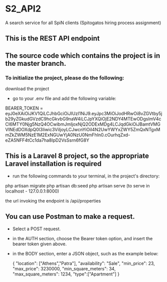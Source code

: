 # S2_API2
A search service for all SpiN clients (Spitogatos hiring process assignment)

## This is the REST API endpoint 


## The source code which contains the project is in the master branch.


### To initialize the project, please do the following:

download the project

- go to your .env file and add the following variable:

BEARER_TOKEN = eyJ0eXAiOiJKV1QiLCJhbGciOiJIUzI1NiJ9.eyJpc3MiOiJodHRwOi8vZGVtby5jb29yZGkudGVzdC9hcGkvbG9naW4iLCJpYXQiOjE2NDY4MTEwODgsImV4cCI6MTY0Njg5NzQ4OCwibmJmIjoxNjQ2ODExMDg4LCJqdGkiOiJBamtVMGVINEdDOXdpQ0l3Iiwic3ViIjoyLCJwcnYiOiI4N2UwYWYxZWY5ZmQxNTgxMmZkZWM5NzE1M2ExNGUwYjA0NzU0NmFhIn0.cOurhqZxd-eZA5NFF4tCc1da7ha8lpD2VsSsrn6fG8Y

## This is a Laravel 8 project, so the appropriate Laravel installation is required

- run the following commands to your terminal, in the project's directory:

php artisan migrate
php artisan db:seed
php artisan serve (to serve in localhost - 127.0.0.1:8000)

the url invoking the endpoint is /api/properties

## You can use Postman to make a request.

- Select a POST request.
- in the AUTH section, choose the Bearer token option, and insert the bearer token given above.
- in the BODY section, enter a JSON object, such as the example below:
  
  {
    "location": ["Athens","Patra"],
    "availability": "Sale",
    "min_price": 23,
    "max_price": 3230000,
    "min_square_meters": 34,
    "max_square_meters": 1234,
    "type":["Apartment"]
}

